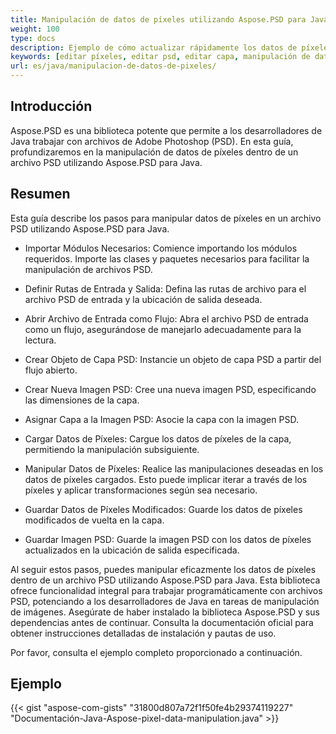 ```yaml
---
title: Manipulación de datos de píxeles utilizando Aspose.PSD para Java
weight: 100
type: docs
description: Ejemplo de cómo actualizar rápidamente los datos de píxeles brutos utilizando la API de Java de PSD de Aspose.PSD
keywords: [editar píxeles, editar psd, editar capa, manipulación de datos brutos, editar datos psd, api psd, java, ejemplo de código]
url: es/java/manipulacion-de-datos-de-pixeles/
---
```


## **Introducción**
Aspose.PSD es una biblioteca potente que permite a los desarrolladores de Java trabajar con archivos de Adobe Photoshop (PSD). En esta guía, profundizaremos en la manipulación de datos de píxeles dentro de un archivo PSD utilizando Aspose.PSD para Java.

## **Resumen**
Esta guía describe los pasos para manipular datos de píxeles en un archivo PSD utilizando Aspose.PSD para Java.

- Importar Módulos Necesarios: Comience importando los módulos requeridos. Importe las clases y paquetes necesarios para facilitar la manipulación de archivos PSD.

- Definir Rutas de Entrada y Salida: Defina las rutas de archivo para el archivo PSD de entrada y la ubicación de salida deseada.

- Abrir Archivo de Entrada como Flujo: Abra el archivo PSD de entrada como un flujo, asegurándose de manejarlo adecuadamente para la lectura.

- Crear Objeto de Capa PSD: Instancie un objeto de capa PSD a partir del flujo abierto.

- Crear Nueva Imagen PSD: Cree una nueva imagen PSD, especificando las dimensiones de la capa.

- Asignar Capa a la Imagen PSD: Asocie la capa con la imagen PSD.

- Cargar Datos de Píxeles: Cargue los datos de píxeles de la capa, permitiendo la manipulación subsiguiente.

- Manipular Datos de Píxeles: Realice las manipulaciones deseadas en los datos de píxeles cargados. Esto puede implicar iterar a través de los píxeles y aplicar transformaciones según sea necesario.

- Guardar Datos de Píxeles Modificados: Guarde los datos de píxeles modificados de vuelta en la capa.

- Guardar Imagen PSD: Guarde la imagen PSD con los datos de píxeles actualizados en la ubicación de salida especificada.

Al seguir estos pasos, puedes manipular eficazmente los datos de píxeles dentro de un archivo PSD utilizando Aspose.PSD para Java. Esta biblioteca ofrece funcionalidad integral para trabajar programáticamente con archivos PSD, potenciando a los desarrolladores de Java en tareas de manipulación de imágenes.
Asegúrate de haber instalado la biblioteca Aspose.PSD y sus dependencias antes de continuar. Consulta la documentación oficial para obtener instrucciones detalladas de instalación y pautas de uso.

Por favor, consulta el ejemplo completo proporcionado a continuación.

## **Ejemplo**
{{< gist "aspose-com-gists" "31800d807a72f1f50fe4b29374119227" "Documentación-Java-Aspose-pixel-data-manipulation.java" >}}
